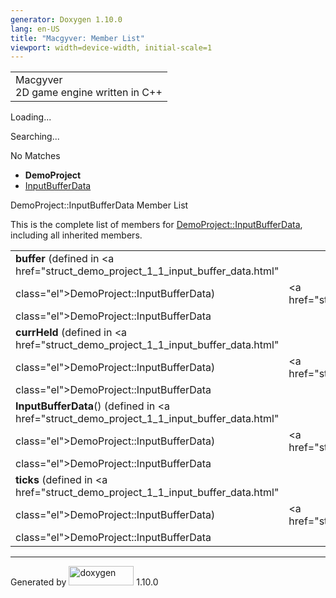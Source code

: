 ```yaml
---
generator: Doxygen 1.10.0
lang: en-US
title: "Macgyver: Member List"
viewport: width=device-width, initial-scale=1
---
```


<div id="top">

<div id="titlearea">

<table data-cellspacing="0" data-cellpadding="0">
<colgroup>
<col style="width: 100%" />
</colgroup>
<tbody>
<tr id="projectrow" class="odd">
<td id="projectalign"><div id="projectname">
Macgyver
</div>
<div id="projectbrief">
2D game engine written in C++
</div></td>
</tr>
</tbody>
</table>

</div>

<div id="main-nav">

</div>

<div id="MSearchSelectWindow"
onmouseover="return searchBox.OnSearchSelectShow()"
onmouseout="return searchBox.OnSearchSelectHide()"
onkeydown="return searchBox.OnSearchSelectKey(event)">

</div>

<div id="MSearchResultsWindow">

<div id="MSearchResults">

<div class="SRPage">

<div id="SRIndex">

<div id="SRResults">

</div>

<div id="Loading" class="SRStatus">

Loading...

</div>

<div id="Searching" class="SRStatus">

Searching...

</div>

<div id="NoMatches" class="SRStatus">

No Matches

</div>

</div>

</div>

</div>

</div>

<div id="nav-path" class="navpath">

- **DemoProject**
- <a href="struct_demo_project_1_1_input_buffer_data.html"
  class="el">InputBufferData</a>

</div>

</div>

<div class="header">

<div class="headertitle">

<div class="title">

DemoProject::InputBufferData Member List

</div>

</div>

</div>

<div class="contents">

This is the complete list of members for
<a href="struct_demo_project_1_1_input_buffer_data.html"
class="el">DemoProject::InputBufferData</a>, including all inherited
members.

|                                                                                            |                                                          |     |
|--------------------------------------------------------------------------------------------|----------------------------------------------------------|-----|
| **buffer** (defined in <a href="struct_demo_project_1_1_input_buffer_data.html"            
 class="el">DemoProject::InputBufferData</a>)                                                | <a href="struct_demo_project_1_1_input_buffer_data.html" 
                                                                                              class="el">DemoProject::InputBufferData</a>               |     |
| **currHeld** (defined in <a href="struct_demo_project_1_1_input_buffer_data.html"          
 class="el">DemoProject::InputBufferData</a>)                                                | <a href="struct_demo_project_1_1_input_buffer_data.html" 
                                                                                              class="el">DemoProject::InputBufferData</a>               |     |
| **InputBufferData**() (defined in <a href="struct_demo_project_1_1_input_buffer_data.html" 
 class="el">DemoProject::InputBufferData</a>)                                                | <a href="struct_demo_project_1_1_input_buffer_data.html" 
                                                                                              class="el">DemoProject::InputBufferData</a>               |     |
| **ticks** (defined in <a href="struct_demo_project_1_1_input_buffer_data.html"             
 class="el">DemoProject::InputBufferData</a>)                                                | <a href="struct_demo_project_1_1_input_buffer_data.html" 
                                                                                              class="el">DemoProject::InputBufferData</a>               |     |

</div>

------------------------------------------------------------------------

<span class="small">Generated
by [<img src="doxygen.svg" class="footer" width="104" height="31"
alt="doxygen" />](https://www.doxygen.org/index.html) 1.10.0</span>
